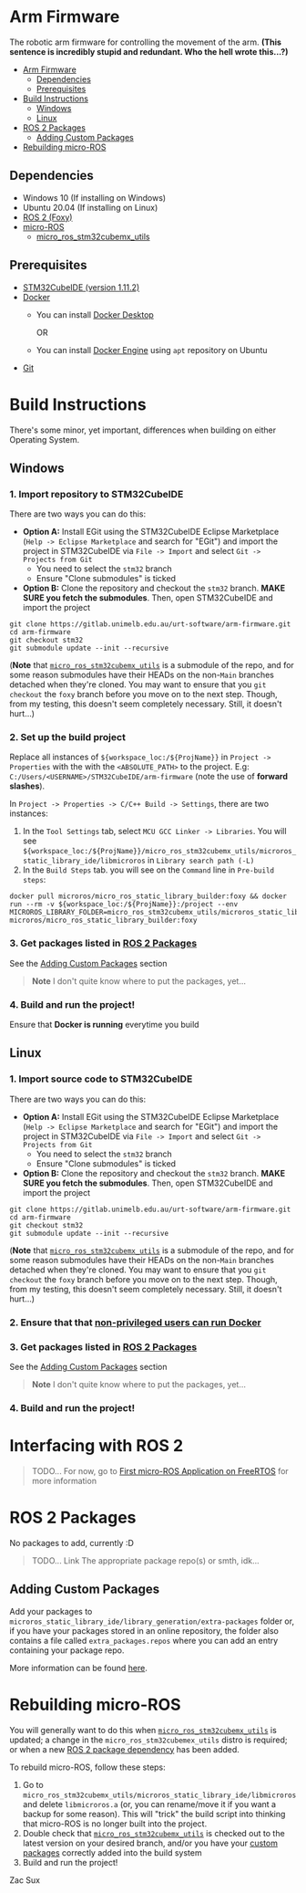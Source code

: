# Arm Firmware

The robotic arm firmware for controlling the movement of the arm. **(This sentence is incredibly stupid and redundant. Who the hell wrote this...?)**

- [Arm Firmware](#arm-firmware)
	- [Dependencies](#dependencies)
	- [Prerequisites](#prerequisites)
- [Build Instructions](#build-instructions)
	- [Windows](#windows)
	- [Linux](#linux)
- [ROS 2 Packages](#ros-2-packages)
	- [Adding Custom Packages](#adding-custom-packages)
- [Rebuilding micro-ROS](#rebuilding-micro-ros)

## Dependencies

- Windows 10 (If installing on Windows)
- Ubuntu 20.04 (If installing on Linux)
- [ROS 2 (Foxy)](https://docs.ros.org/en/foxy/index.html)
- [micro-ROS](https://micro.ros.org/)
	- [micro_ros_stm32cubemx_utils](https://github.com/micro-ROS/micro_ros_stm32cubemx_utils)

## Prerequisites

- [STM32CubeIDE (version 1.11.2)](https://www.st.com/en/development-tools/stm32cubeide.html)
- [Docker](https://www.docker.com)
	- You can install [Docker Desktop](https://www.docker.com/)

		OR
	- You can install [Docker Engine](https://docs.docker.com/engine/install/ubuntu/) using `apt` repository on Ubuntu
- [Git](https://git-scm.com/)

# Build Instructions

There's some minor, yet important, differences when building on either Operating System.

## Windows

### 1. Import repository to STM32CubeIDE

There are two ways you can do this:
- **Option A:** Install EGit using the STM32CubeIDE Eclipse Marketplace (`Help -> Eclipse Marketplace` and search for "EGit") and import the project in STM32CubeIDE via `File -> Import` and select `Git -> Projects from Git`
	- You need to select the `stm32` branch
	- Ensure "Clone submodules" is ticked
- **Option B:** Clone the repository and checkout the `stm32` branch. **MAKE SURE you fetch the submodules**. Then, open STM32CubeIDE and import the project
```
git clone https://gitlab.unimelb.edu.au/urt-software/arm-firmware.git
cd arm-firmware
git checkout stm32
git submodule update --init --recursive
```

(**Note** that [`micro_ros_stm32cubemx_utils`](https://github.com/micro-ROS/micro_ros_stm32cubemx_utils) is a submodule of the repo, and for some reason submodules have their HEADs on the non-`Main` branches detached when they're cloned. You may want to ensure that you `git checkout` the `foxy` branch before you move on to the next step. Though, from my testing, this doesn't seem completely necessary. Still, it doesn't hurt...)  

### 2. Set up the build project

Replace all instances of `${workspace_loc:/${ProjName}}` in `Project -> Properties` with the with the `<ABSOLUTE_PATH>` to the project. E.g: `C:/Users/<USERNAME>/STM32CubeIDE/arm-firmware` (note the use of **forward slashes**).

In `Project -> Properties -> C/C++ Build -> Settings`, there are two instances:
1. In the `Tool Settings` tab, select `MCU GCC Linker -> Libraries`. You will see `${workspace_loc:/${ProjName}}/micro_ros_stm32cubemx_utils/microros_static_library_ide/libmicroros` in `Library search path (-L)`
2. In the `Build Steps` tab. you will see on the `Command` line in `Pre-build steps`:
```
docker pull microros/micro_ros_static_library_builder:foxy && docker run --rm -v ${workspace_loc:/${ProjName}}:/project --env MICROROS_LIBRARY_FOLDER=micro_ros_stm32cubemx_utils/microros_static_library_ide microros/micro_ros_static_library_builder:foxy
```

### 3. Get packages listed in [ROS 2 Packages](#ros-2-packages)

See the [Adding Custom Packages](#adding-custom-packages) section

> **Note** I don't quite know where to put the packages, yet...

### 4. Build and run the project!

Ensure that **Docker is running** everytime you build

## Linux

### 1. Import source code to STM32CubeIDE

There are two ways you can do this:
- **Option A:** Install EGit using the STM32CubeIDE Eclipse Marketplace (`Help -> Eclipse Marketplace` and search for "EGit") and import the project in STM32CubeIDE via `File -> Import` and select `Git -> Projects from Git`
	- You need to select the `stm32` branch
	- Ensure "Clone submodules" is ticked
- **Option B:** Clone the repository and checkout the `stm32` branch. **MAKE SURE you fetch the submodules**. Then, open STM32CubeIDE and import the project
```
git clone https://gitlab.unimelb.edu.au/urt-software/arm-firmware.git
cd arm-firmware
git checkout stm32
git submodule update --init --recursive
```

(**Note** that [`micro_ros_stm32cubemx_utils`](https://github.com/micro-ROS/micro_ros_stm32cubemx_utils) is a submodule of the repo, and for some reason submodules have their HEADs on the non-`Main` branches detached when they're cloned. You may want to ensure that you `git checkout` the `foxy` branch before you move on to the next step. Though, from my testing, this doesn't seem completely necessary. Still, it doesn't hurt...)  

### 2. Ensure that that [non-privileged users can run Docker](https://docs.docker.com/engine/install/linux-postinstall/)

### 3. Get packages listed in [ROS 2 Packages](#ros-2-packages)

See the [Adding Custom Packages](#adding-custom-packages) section

> **Note** I don't quite know where to put the packages, yet...

### 4. Build and run the project!

# Interfacing with ROS 2

> TODO... For now, go to [First micro-ROS Application on FreeRTOS](https://micro.ros.org/docs/tutorials/core/first_application_rtos/freertos/) for more information 

# ROS 2 Packages

No packages to add, currently :D

> TODO... Link The appropriate package repo(s) or smth, idk...

## Adding Custom Packages

Add your packages to `microros_static_library_ide/library_generation/extra-packages` folder or, if you have your packages stored in an online repository, the folder also contains a file called `extra_packages.repos` where you can add an entry containing your package repo.

More information can be found [here](https://github.com/micro-ROS/micro_ros_stm32cubemx_utils#adding-custom-packages).

# Rebuilding micro-ROS

You will generally want to do this when [`micro_ros_stm32cubemx_utils`](https://github.com/micro-ROS/micro_ros_stm32cubemx_utils) is updated; a change in the `micro_ros_stm32cubemex_utils` distro is required; or when a new [ROS 2 package dependency](#ros-2-packages) has been added.

To rebuild micro-ROS, follow these steps:
1. Go to `micro_ros_stm32cubemx_utils/microros_static_library_ide/libmicroros` and delete `libmicroros.a` (or, you can rename/move it if you want a backup for some reason). This will "trick" the build script into thinking that micro-ROS is no longer built into the project.
2. Double check that [`micro_ros_stm32cubemx_utils`](https://github.com/micro-ROS/micro_ros_stm32cubemx_utils) is checked out to the latest version on your desired branch, and/or you have your [custom packages](#adding-custom-packages) correctly added into the build system
3. Build and run the project!

Zac Sux
